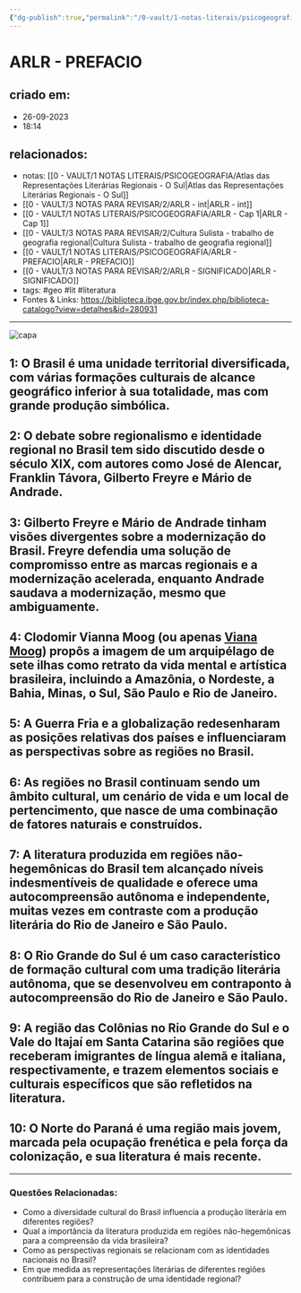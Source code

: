 ```yaml
---
{"dg-publish":true,"permalink":"/0-vault/1-notas-literais/psicogeografia/arlr-prefacio/","tags":["geo","lit","literatura"],"dgHomeLink":true,"dgShowLocalGraph":true,"dgShowFileTree":true,"dgEnableSearch":true}
---
```


# ARLR - PREFACIO

## criado em: 
- 26-09-2023
- 18:14
## relacionados:
- notas: [[0 - VAULT/1 NOTAS LITERAIS/PSICOGEOGRAFIA/Atlas das Representações Literárias Regionais - O Sul\|Atlas das Representações Literárias Regionais - O Sul]]
- [[0 - VAULT/3 NOTAS PARA REVISAR/2/ARLR - int\|ARLR - int]]
- [[0 - VAULT/1 NOTAS LITERAIS/PSICOGEOGRAFIA/ARLR - Cap 1\|ARLR - Cap 1]]
- [[0 - VAULT/3 NOTAS PARA REVISAR/2/Cultura Sulista - trabalho de geografia regional\|Cultura Sulista - trabalho de geografia regional]]
- [[0 - VAULT/1 NOTAS LITERAIS/PSICOGEOGRAFIA/ARLR - PREFACIO\|ARLR - PREFACIO]]
- [[0 - VAULT/3 NOTAS PARA REVISAR/2/ARLR - SIGNIFICADO\|ARLR - SIGNIFICADO]]
- tags: #geo #lit #literatura 
- Fontes & Links: https://biblioteca.ibge.gov.br/index.php/biblioteca-catalogo?view=detalhes&id=280931
---

![capa](https://cdn.rcn67.com.br/upload/dn_noticia/2016/11/93525.jpg)


## 1: O Brasil é uma unidade territorial diversificada, com várias formações culturais de alcance geográfico inferior à sua totalidade, mas com grande produção simbólica.

## 2: O debate sobre regionalismo e identidade regional no Brasil tem sido discutido desde o século XIX, com autores como José de Alencar, Franklin Távora, Gilberto Freyre e Mário de Andrade.

## 3: Gilberto Freyre e Mário de Andrade tinham visões divergentes sobre a modernização do Brasil. Freyre defendia uma solução de compromisso entre as marcas regionais e a modernização acelerada, enquanto Andrade saudava a modernização, mesmo que ambiguamente.

## 4: Clodomir Vianna Moog (ou apenas [Viana Moog](https://pt.wikipedia.org/wiki/Viana_Moog)) propôs a imagem de um arquipélago de sete ilhas como retrato da vida mental e artística brasileira, incluindo a Amazônia, o Nordeste, a Bahia, Minas, o Sul, São Paulo e Rio de Janeiro.

## 5: A Guerra Fria e a globalização redesenharam as posições relativas dos países e influenciaram as perspectivas sobre as regiões no Brasil.

## 6: As regiões no Brasil continuam sendo um âmbito cultural, um cenário de vida e um local de pertencimento, que nasce de uma combinação de fatores naturais e construídos.

## 7: A literatura produzida em regiões não-hegemônicas do Brasil tem alcançado níveis indesmentíveis de qualidade e oferece uma autocompreensão autônoma e independente, muitas vezes em contraste com a produção literária do Rio de Janeiro e São Paulo.

## 8: O Rio Grande do Sul é um caso característico de formação cultural com uma tradição literária autônoma, que se desenvolveu em contraponto à autocompreensão do Rio de Janeiro e São Paulo.

## 9: A região das Colônias no Rio Grande do Sul e o Vale do Itajaí em Santa Catarina são regiões que receberam imigrantes de língua alemã e italiana, respectivamente, e trazem elementos sociais e culturais específicos que são refletidos na literatura.

## 10: O Norte do Paraná é uma região mais jovem, marcada pela ocupação frenética e pela força da colonização, e sua literatura é mais recente.

---

### Questões Relacionadas:
- Como a diversidade cultural do Brasil influencia a produção literária em diferentes regiões? 
- Qual a importância da literatura produzida em regiões não-hegemônicas para a compreensão da vida brasileira?
- Como as perspectivas regionais se relacionam com as identidades nacionais no Brasil?
- Em que medida as representações literárias de diferentes regiões contribuem para a construção de uma identidade regional?